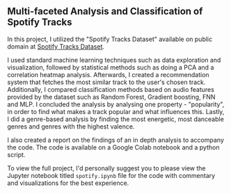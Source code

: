 ## Multi-faceted Analysis and Classification of Spotify Tracks 

In this project, I utilized the "Spotify Tracks Dataset" available on public domain at [Spotify Tracks Dataset](https://huggingface.co/datasets/maharshipandya/spotify-tracks-dataset).

I used standard machine learning techniques such as data exploration and visualization, followed by statistical methods such as doing a PCA and a correlation heatmap analysis. Afterwards, I created a recommendation system that fetches the most similar track to the user's chosen track. Additionally, I compared classification methods based on audio features provided by the dataset such as Random Forest, Gradient boosting, FNN and MLP. I concluded the analysis by analysing one property - "popularity", in order to find what makes a track popular and what influences this. Lastly, I did a genre-based analysis by finding the most energetic, most danceable genres and genres with the highest valence. 

I also created a report on the findings of an in depth analysis to accompany the code. The code is available on a Google Colab notebook and a python script. 

To view the full project, I'd personally suggest you to please view the Jupyter notebook titled `spotify.ipynb` file for the code with commentary and visualizations for the best experience. 

